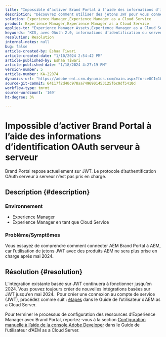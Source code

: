```yaml
---
title: "Impossible d’activer Brand Portal à l’aide des informations d’identification OAuth serveur à serveur"
description: "Découvrez comment utiliser des jetons JWT pour vous connecter à Brand Portal, car OAuth Server-to-Server n’est pas pris en charge."
solution: Experience Manager,Experience Manager as a Cloud Service
product: Experience Manager,Experience Manager as a Cloud Service
applies-to: "Experience Manager Assets,Experience Manager as a Cloud Service,Experience Manager"
keywords: "KCS, avec OAuth 2.0, informations d’identification du serveur, jetons JWT, AEM, Brand Portal, serveur à serveur"
resolution: Resolution
internal-notes: null
bug: false
article-created-by: Eshaa Tiwari
article-created-date: "1/10/2024 2:54:42 PM"
article-published-by: Eshaa Tiwari
article-published-date: "1/18/2024 4:27:19 PM"
version-number: 5
article-number: KA-22074
dynamics-url: "https://adobe-ent.crm.dynamics.com/main.aspx?forceUCI=1&pagetype=entityrecord&etn=knowledgearticle&id=90a76929-c8af-ee11-a569-6045bd006268"
source-git-commit: 64117f2d40c978aa7496901453125f6c9df5410d
workflow-type: tm+mt
source-wordcount: '169'
ht-degree: 3%

---
```


# Impossible d’activer Brand Portal à l’aide des informations d’identification OAuth serveur à serveur


Brand Portal repose actuellement sur JWT. Le protocole d’authentification OAuth serveur à serveur n’est pas pris en charge.

## Description {#description}


### <b>Environnement </b>

- Experience Manager
- Experience Manager en tant que Cloud Service


### <b>Problème/Symptômes</b>

Vous essayez de comprendre comment connecter AEM Brand Portal à AEM, car l’utilisation de jetons JWT avec des produits AEM ne sera plus prise en charge après mai 2024.






## Résolution {#resolution}




L’intégration existante basée sur JWT continuera à fonctionner jusqu’en 2024. Vous pouvez toujours créer de nouvelles intégrations basées sur JWT jusqu’en mai 2024.  Pour créer une connexion au compte de service (JWT), procédez comme suit : [étapes](https://experienceleague.adobe.com/docs/experience-manager-cloud-service/content/assets/brand-portal/configure-aem-assets-with-brand-portal.html?lang=en#createnewintegration) dans le Guide de l’utilisateur d’AEM as a Cloud Server.



Pour terminer le processus de configuration des ressources d’Experience Manager avec Brand Portal, reportez-vous à la section [Configuration manuelle à l’aide de la console Adobe Developer](https://experienceleague.adobe.com/docs/experience-manager-cloud-service/content/assets/brand-portal/configure-aem-assets-with-brand-portal.html?lang=en#manual-configuration) dans le Guide de l’utilisateur d’AEM as a Cloud Server.


